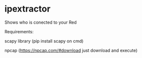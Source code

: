 # ipextractor
Shows who is conected to your Red

Requirements:

scapy library (pip install scapy on cmd)

npcap (https://npcap.com/#download just download and execute)
